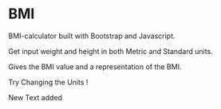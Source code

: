# BMI
BMI-calculator built with Bootstrap and Javascript.

Get input weight and height in both Metric and Standard units.

Gives the BMI value and a representation of the BMI.

Try Changing the Units !

New Text added